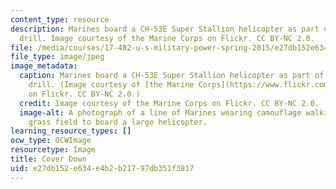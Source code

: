 ```yaml
---
content_type: resource
description: Marines board a CH-53E Super Stallion helicopter as part of a training
  drill. Image courtesy of the Marine Corps on Flickr. CC BY-NC 2.0.
file: /media/courses/17-482-u-s-military-power-spring-2015/e27db152e634e4b2b21797db351f3817_17-482s15.jpg
file_type: image/jpeg
image_metadata:
  caption: Marines board a CH-53E Super Stallion helicopter as part of a training
    drill. (Image courtesy of [the Marine Corps](https://www.flickr.com/photos/marine_corps/20686449185/)
    on Flickr. CC BY-NC 2.0.)
  credit: Image courtesy of the Marine Corps on Flickr. CC BY-NC 2.0.
  image-alt: A photograph of a line of Marines wearing camouflage walking across a
    grass field to board a large helicopter.
learning_resource_types: []
ocw_type: OCWImage
resourcetype: Image
title: Cover Down
uid: e27db152-e634-e4b2-b217-97db351f3817
---
```

